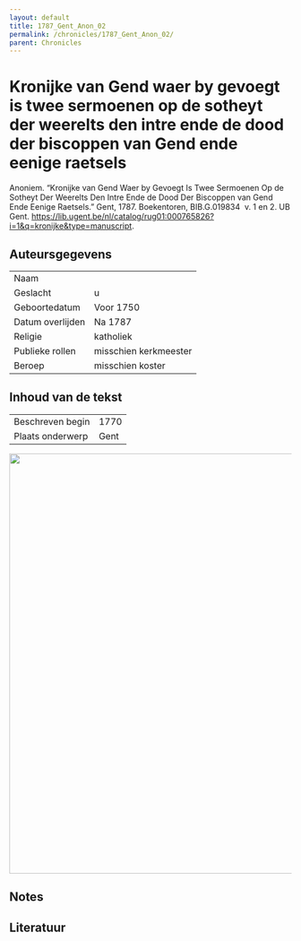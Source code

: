 ```yaml
---
layout: default
title: 1787_Gent_Anon_02
permalink: /chronicles/1787_Gent_Anon_02/
parent: Chronicles
--- 
```



# Kronijke van Gend waer by gevoegt is twee sermoenen op de sotheyt der weerelts den intre ende de dood der biscoppen van Gend ende eenige raetsels 

Anoniem. “Kronijke van Gend Waer by Gevoegt Is Twee Sermoenen Op de Sotheyt Der Weerelts Den Intre Ende de Dood Der Biscoppen van Gend Ende Eenige Raetsels.” Gent, 1787. Boekentoren, BIB.G.019834  v. 1 en 2. UB Gent. https://lib.ugent.be/nl/catalog/rug01:000765826?i=1&q=kronijke&type=manuscript. 

## Auteursgegevens 

| | | 
| --------------- | --------------- | 
| Naam |   | 
| Geslacht | u | 
| Geboortedatum | Voor 1750 | 
| Datum overlijden | Na 1787 | 
| Religie | katholiek | 
| Publieke rollen | misschien kerkmeester | 
| Beroep | misschien koster | 

## Inhoud van de tekst 

| | | 
| --------------- | --------------- | 
| Beschreven begin | 1770 | 
| Plaats onderwerp | Gent | 

[<img src="..\..\barplots_chronicles\1787_Gent_Anon_02.jpg" width="750"/>](..\..\barplots_chronicles\1787_Gent_Anon_02.jpg) 

## Notes 

## Literatuur 

